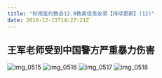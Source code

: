 ```yaml
---
title: "秋雨圣约教会12.9教案信息收录【持续更新】(12)"
date: 2018-12-11T14:27:21Z
---
```


##  王军老师受到中国警方严重暴力伤害

![img_0515](https://user-images.githubusercontent.com/37917810/49800095-a4a9cc80-fd81-11e8-9b02-df1f9079d681.jpg)
![img_0516](https://user-images.githubusercontent.com/37917810/49800097-a5426300-fd81-11e8-8ef8-a70a5a7dfe89.jpg)
![img_0517](https://user-images.githubusercontent.com/37917810/49800098-a5daf980-fd81-11e8-9c4c-f1a378488704.jpg)
![img_0518](https://user-images.githubusercontent.com/37917810/49800099-a5daf980-fd81-11e8-85e1-199c282525f4.jpg)
